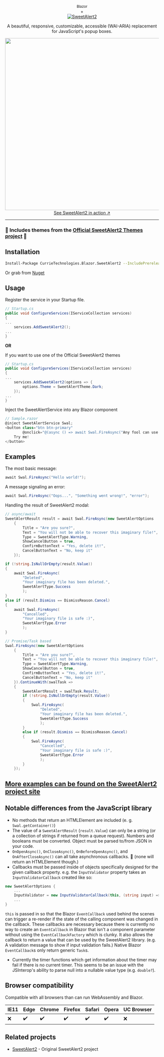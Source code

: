 <p align="center">
<span style="font-size:smaller">Blazor</span>
<br>
+
<br>
  <a href="https://sweetalert2.github.io/">
    <img src="https://raw.github.com/sweetalert2/sweetalert2/master/assets/swal2-logo.png" alt="SweetAlert2">
  </a>
</p>

<p align="center">
  A beautiful, responsive, customizable, accessible (WAI-ARIA) replacement for JavaScript's popup boxes.
</p>

<p align="center">
  <a href="https://sweetalert2.github.io/">
    <img src="https://raw.github.com/sweetalert2/sweetalert2/master/assets/sweetalert2.gif" width="562"><br>
    See SweetAlert2 in action ↗
  </a>
</p>

---
### 🙌 Includes themes from the [Official SweetAlert2 Themes project](https://github.com/sweetalert2/sweetalert2-themes) 🙌

Installation
------------

```sh
Install-Package CurrieTechnologies.Blazor.SweetAlert2 --IncludePrerelease
```

Or grab from [Nuget](https://www.nuget.org/packages/CurrieTechnologies.Blazor.SweetAlert2/)


Usage
-----
Register the service in your Startup file.
```cs
// Startup.cs
public void ConfigureServices(IServiceCollection services)
{
...
	services.AddSweetAlert2();
...
}
```

**OR**

If you want to use one of the Official SweetAlert2 themes
```cs
// Startup.cs
public void ConfigureServices(IServiceCollection services)
{
...
	services.AddSweetAlert2(options => {
		options.Theme = SweetAlertTheme.Dark;
	});
...
}
```

Inject the SweetAlertService into any Blazor component
```cs
// Sample.razor
@inject SweetAlertService Swal;
<button class="btn btn-primary"
		@onclick="@(async () => await Swal.FireAsync("Any fool can use a computer"))">
	Try me!
</button>
```


Examples
--------

The most basic message:

```cs
await Swal.FireAsync("Hello world!");
```

A message signaling an error:

```cs
await Swal.FireAsync("Oops...", "Something went wrong!", "error");
```

Handling the result of SweetAlert2 modal:

```cs
// async/await
SweetAlertResult result = await Swal.FireAsync(new SweetAlertOptions
	{
		Title = "Are you sure?",
		Text = "You will not be able to recover this imaginary file!",
		Type = SweetAlertType.Warning,
		ShowCancelButton = true,
		ConfirmButtonText = "Yes, delete it!",
		CancelButtonText = "No, keep it"
	});

if (!string.IsNullOrEmpty(result.Value))
{
	await Swal.FireAsync(
		"Deleted",
		"Your imaginary file has been deleted.",
		SweetAlertType.Success
		);
}
else if (result.Dismiss == DismissReason.Cancel)
{
	await Swal.FireAsync(
		"Cancelled",
		"Your imaginary file is safe :)",
		SweetAlertType.Error
		);
}

// Promise/Task based
Swal.FireAsync(new SweetAlertOptions
	{
		Title = "Are you sure?",
		Text = "You will not be able to recover this imaginary file!",
		Type = SweetAlertType.Warning,
		ShowCancelButton = true,
		ConfirmButtonText = "Yes, delete it!",
		CancelButtonText = "No, keep it"
	}).ContinueWith(swalTask => 
	{
		SweetAlertResult = swalTask.Result;
		if (!string.IsNullOrEmpty(result.Value))
		{
			Swal.FireAsync(
				"Deleted",
				"Your imaginary file has been deleted.",
				SweetAlertType.Success
				);
		}
		else if (result.Dismiss == DismissReason.Cancel)
		{
			Swal.FireAsync(
				"Cancelled",
				"Your imaginary file is safe :)",
				SweetAlertType.Error
				);
		}
	});


```

## [More examples can be found on the SweetAlert2 project site](https://sweetalert2.github.io/)


Notable differences from the JavaScript library
---------------------
- No methods that return an HTMLElement are included (e. g. `Swal.getContainer()`)
- The value of a `SweetAlertResult` (`result.Value`) can only be a string (or a collection of strings if returned from a queue request). Numbers and booleans must be converted. Object must be parsed to/from JSON in your code.
- `OnOpenAsync()`, `OnCloseAsync()`, `OnBeforeOpenAsync()`, and `OnAfterCloseAsync()` can all take asynchronous callbacks. 🎉 (none will return an HTMLElement though.)
- Callbacks must be passed inside of objects specifically designed for the given callback property. e.g. the `InputValidator` property takes an `InputValidatorCallback` created like so:
```cs
new SweetAlertOptions {
	...
	InputValidator = new InputValidatorCallback(this, (string input) => input.Length == 0 ? "Please provide a value" : null),
	...
}
```
`this` is passed in so that the Blazor `EventCallback` used behind the scenes can trigger a re-render if the state of the calling component was changed in the callback.
These callbacks are necessary because there is currently no way to create an `EventCallback` in Blazor that isn't a component parameter without using the `EventCallbackFactory` which is clunky. It also allows the callback to return a value that can be used by the SweetAlert2 library. (e.g. A validation message to show if input validation fails.) Native Blazor `EventCallback`s only return generic `Task`s.
- Currently the timer functions which get information about the timer may fail if there is no current timer. This seems to be an issue with the JSInterop's ability to parse null into a nullable value type (e.g. `double?`).

Browser compatibility
---------------------
Compatible with all browsers than can run WebAssembly and Blazor.

 IE11 | Edge | Chrome | Firefox | Safari | Opera | UC Browser
-------|------|--------|---------|--------|-------|------------
 ❌ | :heavy_check_mark: | :heavy_check_mark: | :heavy_check_mark: | :heavy_check_mark: | :heavy_check_mark: | ❌ |

Related projects
-------------------------

- [SweetAlert2](https://sweetalert2.github.io/) - Original SweetAlert2 project